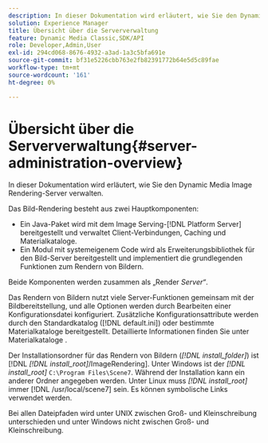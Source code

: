 ```yaml
---
description: In dieser Dokumentation wird erläutert, wie Sie den Dynamic Media Image Rendering-Server verwalten.
solution: Experience Manager
title: Übersicht über die Serververwaltung
feature: Dynamic Media Classic,SDK/API
role: Developer,Admin,User
exl-id: 294cd068-8676-4932-a3ad-1a3c5bfa691e
source-git-commit: bf31e5226cbb763e2fb82391772b64e5d5c89fae
workflow-type: tm+mt
source-wordcount: '161'
ht-degree: 0%

---
```


# Übersicht über die Serververwaltung{#server-administration-overview}

In dieser Dokumentation wird erläutert, wie Sie den Dynamic Media Image Rendering-Server verwalten.

Das Bild-Rendering besteht aus zwei Hauptkomponenten:

* Ein Java-Paket wird mit dem Image Serving-[!DNL Platform Server] bereitgestellt und verwaltet Client-Verbindungen, Caching und Materialkataloge.
* Ein Modul mit systemeigenem Code wird als Erweiterungsbibliothek für den Bild-Server bereitgestellt und implementiert die grundlegenden Funktionen zum Rendern von Bildern.

Beide Komponenten werden zusammen als „Render *Server“*.

Das Rendern von Bildern nutzt viele Server-Funktionen gemeinsam mit der Bildbereitstellung, und alle Optionen werden durch Bearbeiten einer Konfigurationsdatei konfiguriert. Zusätzliche Konfigurationsattribute werden durch den Standardkatalog ([!DNL default.ini]) oder bestimmte Materialkataloge bereitgestellt. Detaillierte Informationen finden Sie unter Materialkataloge .

Der Installationsordner für das Rendern von Bildern (*[!DNL install_folder]*) ist [!DNL *[!DNL install_root]*/ImageRendering]. Unter Windows ist der *[!DNL install_root]* `C:\Program Files\Scene7`. Während der Installation kann ein anderer Ordner angegeben werden. Unter Linux muss *[!DNL install_root]* immer [!DNL /usr/local/scene7] sein. Es können symbolische Links verwendet werden.

Bei allen Dateipfaden wird unter UNIX zwischen Groß- und Kleinschreibung unterschieden und unter Windows nicht zwischen Groß- und Kleinschreibung.
